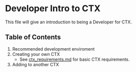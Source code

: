 # Developer Intro to CTX

This file will give an introduction to being a Developer for CTX.

## Table of Contents

1. Recommended development enviroment
1. Creating your own CTX
    - See [ctx_requirements.md](ctx_requirements.md) for basic CTX requirements.
1. Adding to another CTX
